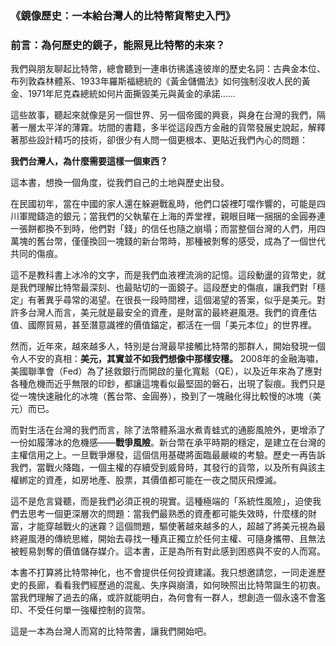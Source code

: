 ### **《鏡像歷史：一本給台灣人的比特幣貨幣史入門》**

### **前言：為何歷史的鏡子，能照見比特幣的未來？**

我們與朋友聊起比特幣，總會聽到一連串彷彿遙遠彼岸的歷史名詞：古典金本位、布列敦森林體系、1933年羅斯福總統的《黃金儲備法》如何強制沒收人民的黃金、1971年尼克森總統如何片面撕毀美元與黃金的承諾……

這些故事，聽起來就像是另一個世界、另一個帝國的興衰，與身在台灣的我們，隔著一層太平洋的薄霧。坊間的書籍，多半從這段西方金融的貨幣發展史說起，解釋著那些設計精巧的技術，卻很少有人問一個更根本、更貼近我們內心的問題：

**我們台灣人，為什麼需要這樣一個東西？**

這本書，想換一個角度，從我們自己的土地與歷史出發。

在民國初年，當在中國的家人還在躲避戰亂時，他們口袋裡叮噹作響的，可能是四川軍閥鑄造的銀元；當我們的父執輩在上海的弄堂裡，親眼目睹一捆捆的金圓券連一張餅都換不到時，他們對「錢」的信任也隨之崩塌；而當整個台灣的人們，用四萬塊的舊台幣，僅僅換回一塊錢的新台幣時，那種被剝奪的感受，成為了一個世代共同的傷痕。

這不是教科書上冰冷的文字，而是我們血液裡流淌的記憶。這段動盪的貨幣史，就是我們理解比特幣最深刻、也最貼切的一面鏡子。這段歷史的傷痕，讓我們對「穩定」有著異乎尋常的渴望。在很長一段時間裡，這個渴望的答案，似乎是美元。對許多台灣人而言，美元就是最安全的資產，是財富的最終避風港。我們的資產估值、國際貿易，甚至潛意識裡的價值錨定，都活在一個「美元本位」的世界裡。

然而，近年來，越來越多人，特別是台灣最早接觸比特幣的那群人，開始發現一個令人不安的真相：**美元，其實並不如我們想像中那樣安穩。** 2008年的金融海嘯，美國聯準會（Fed）為了拯救銀行而開啟的量化寬鬆（QE），以及近年來為了應對各種危機而近乎無限的印鈔，都讓這塊看似最堅固的磐石，出現了裂痕。我們只是從一塊快速融化的冰塊（舊台幣、金圓券），換到了一塊融化得比較慢的冰塊（美元）而已。

而對生活在台灣的我們而言，除了法幣體系溫水煮青蛙式的通膨風險外，更增添了一份如履薄冰的危機感——**戰爭風險**。新台幣在承平時期的穩定，是建立在台灣的主權信用之上。一旦戰爭爆發，這個信用基礎將面臨最嚴峻的考驗。歷史一再告訴我們，當戰火降臨，一個主權的存續受到威脅時，其發行的貨幣，以及所有與該主權綁定的資產，如房地產、股票，其價值都可能在一夜之間灰飛煙滅。

這不是危言聳聽，而是我們必須正視的現實。這種極端的「系統性風險」，迫使我們去思考一個更深層次的問題：當我們最熟悉的資產都可能失效時，什麼樣的財富，才能穿越戰火的迷霧？這個問題，驅使著越來越多的人，超越了將美元視為最終避風港的傳統思維，開始去尋找一種真正獨立於任何主權、可隨身攜帶、且無法被輕易剝奪的價值儲存媒介。這本書，正是為所有對此感到困惑與不安的人而寫。

本書不打算將比特幣神化，也不會提供任何投資建議。我只想邀請您，一同走進歷史的長廊，看看我們經歷過的混亂、失序與崩潰，如何映照出比特幣誕生的初衷。當我們理解了過去的痛，或許就能明白，為何會有一群人，想創造一個永遠不會濫印、不受任何單一強權控制的貨幣。

這是一本為台灣人而寫的比特幣書，讓我們開始吧。
